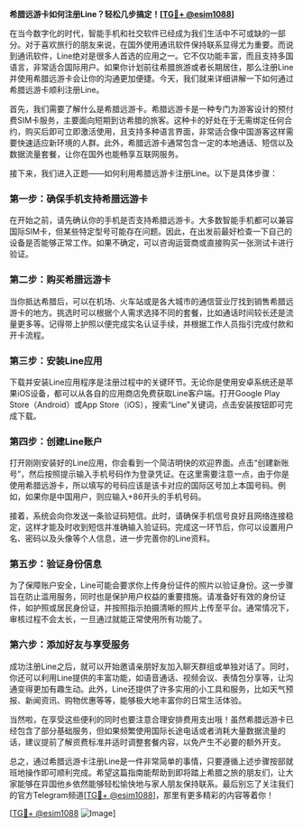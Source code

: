 **希腊远游卡如何注册Line？轻松几步搞定！[[TG💪+ @esim1088](https://t.me/s/esim1088)]**

在当今数字化的时代，智能手机和社交软件已经成为我们生活中不可或缺的一部分。对于喜欢旅行的朋友来说，在国外使用通讯软件保持联系显得尤为重要。而说到通讯软件，Line绝对是很多人首选的应用之一。它不仅功能丰富，而且支持多国语言，非常适合国际用户。如果你计划前往希腊旅游或者长期居住，那么注册Line并使用希腊远游卡会让你的沟通更加便捷。今天，我们就来详细讲解一下如何通过希腊远游卡顺利注册Line。

首先，我们需要了解什么是希腊远游卡。希腊远游卡是一种专门为游客设计的预付费SIM卡服务，主要面向短期到访希腊的旅客。这种卡的好处在于无需绑定任何合约，购买后即可立即激活使用，且支持多种语言界面，非常适合像中国游客这样需要快速适应新环境的人群。此外，希腊远游卡通常包含一定的本地通话、短信以及数据流量套餐，让你在国外也能畅享互联网服务。

接下来，我们进入正题——如何利用希腊远游卡注册Line。以下是具体步骤：

### 第一步：确保手机支持希腊远游卡

在开始之前，请先确认你的手机是否支持希腊远游卡。大多数智能手机都可以兼容国际SIM卡，但某些特定型号可能存在问题。因此，在出发前最好检查一下自己的设备是否能够正常工作。如果不确定，可以咨询运营商或直接购买一张测试卡进行验证。

### 第二步：购买希腊远游卡

当你抵达希腊后，可以在机场、火车站或是各大城市的通信营业厅找到销售希腊远游卡的地方。挑选时可以根据个人需求选择不同的套餐，比如通话时间较长还是流量更多等。记得带上护照以便完成实名认证手续，并根据工作人员指引完成付款和开卡流程。

### 第三步：安装Line应用

下载并安装Line应用程序是注册过程中的关键环节。无论你是使用安卓系统还是苹果iOS设备，都可以从各自的应用商店免费获取Line客户端。打开Google Play Store（Android）或App Store（iOS），搜索“Line”关键词，点击安装按钮即可完成下载。

### 第四步：创建Line账户

打开刚刚安装好的Line应用，你会看到一个简洁明快的欢迎界面。点击“创建新账号”，然后按照提示输入手机号码作为登录凭证。在这里需要注意一点，由于你是使用希腊远游卡，所以填写的号码应该是该卡对应的国际区号加上本国号码。例如，如果你是中国用户，则应输入+86开头的手机号码。

接着，系统会向你发送一条验证码短信。此时，请确保手机信号良好且网络连接稳定，这样才能及时收到短信并准确输入验证码。完成这一环节后，你可以设置用户名、密码以及头像等个人信息，进一步完善你的Line资料。

### 第五步：验证身份信息

为了保障账户安全，Line可能会要求你上传身份证件的照片以验证身份。这一步骤旨在防止滥用服务，同时也是保护用户权益的重要措施。请准备好有效的身份证件，如护照或居民身份证，并按照指示拍摄清晰的照片上传至平台。通常情况下，审核过程不会太长，一旦通过就能正常使用所有功能了。

### 第六步：添加好友与享受服务

成功注册Line之后，就可以开始邀请亲朋好友加入聊天群组或单独对话了。同时，你还可以利用Line提供的丰富功能，如语音通话、视频会议、表情包分享等，让沟通变得更加有趣生动。此外，Line还提供了许多实用的小工具和服务，比如天气预报、新闻资讯、购物优惠等等，能够极大地丰富你的日常生活体验。

当然啦，在享受这些便利的同时也要注意合理安排费用支出哦！虽然希腊远游卡已经包含了部分基础服务，但如果频繁使用国际长途电话或者消耗大量数据流量的话，建议提前了解资费标准并适时调整套餐内容，以免产生不必要的额外开支。

总之，通过希腊远游卡注册Line是一件非常简单的事情，只要遵循上述步骤按部就班地操作即可顺利完成。希望这篇指南能帮助到即将踏上希腊之旅的朋友们，让大家能够在异国他乡依然能够轻松愉快地与家人朋友保持联系。最后别忘了关注我们的官方Telegram频道[[TG💪+ @esim1088](https://t.me/s/esim1088)]，那里有更多精彩的内容等着你！

[[TG💪+ @esim1088](https://t.me/s/esim1088) ![Image](https://i.postimg.cc/4NQfJmqS/Snipaste-2025-05-13-00-14-12.png)]